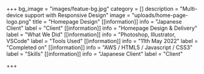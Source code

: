+++
bg_image = "images/featue-bg.jpg"
category = []
description = "Multi-device support with Responsive Design"
image = "uploads/home-page-logo.png"
title = "Homepage Design"
[[information]]
info = "Japanese Client"
label = "Client"
[[information]]
info = "Homepage Design & Delivery"
label = "What We Did"
[[information]]
info = "Photoshop, Illustrator, VSCode"
label = "Tools Used"
[[information]]
info = "11th May 2022"
label = "Completed on"
[[information]]
info = "AWS / HTML5 / Javascript / CSS3"
label = "Skills"
[[information]]
info = "Japanese Client"
label = "Client"

+++
